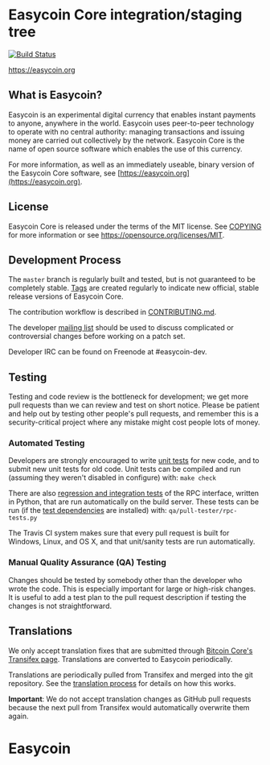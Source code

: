 Easycoin Core integration/staging tree
=====================================

[![Build Status](https://travis-ci.org/easycoin-project/easycoin.svg?branch=master)](https://travis-ci.org/easycoin-project/easycoin)

https://easycoin.org

What is Easycoin?
----------------

Easycoin is an experimental digital currency that enables instant payments to
anyone, anywhere in the world. Easycoin uses peer-to-peer technology to operate
with no central authority: managing transactions and issuing money are carried
out collectively by the network. Easycoin Core is the name of open source
software which enables the use of this currency.

For more information, as well as an immediately useable, binary version of
the Easycoin Core software, see [https://easycoin.org](https://easycoin.org).

License
-------

Easycoin Core is released under the terms of the MIT license. See [COPYING](COPYING) for more
information or see https://opensource.org/licenses/MIT.

Development Process
-------------------

The `master` branch is regularly built and tested, but is not guaranteed to be
completely stable. [Tags](https://github.com/easycoin-project/easycoin/tags) are created
regularly to indicate new official, stable release versions of Easycoin Core.

The contribution workflow is described in [CONTRIBUTING.md](CONTRIBUTING.md).

The developer [mailing list](https://groups.google.com/forum/#!forum/easycoin-dev)
should be used to discuss complicated or controversial changes before working
on a patch set.

Developer IRC can be found on Freenode at #easycoin-dev.

Testing
-------

Testing and code review is the bottleneck for development; we get more pull
requests than we can review and test on short notice. Please be patient and help out by testing
other people's pull requests, and remember this is a security-critical project where any mistake might cost people
lots of money.

### Automated Testing

Developers are strongly encouraged to write [unit tests](/doc/unit-tests.md) for new code, and to
submit new unit tests for old code. Unit tests can be compiled and run
(assuming they weren't disabled in configure) with: `make check`

There are also [regression and integration tests](/qa) of the RPC interface, written
in Python, that are run automatically on the build server.
These tests can be run (if the [test dependencies](/qa) are installed) with: `qa/pull-tester/rpc-tests.py`

The Travis CI system makes sure that every pull request is built for Windows, Linux, and OS X, and that unit/sanity tests are run automatically.

### Manual Quality Assurance (QA) Testing

Changes should be tested by somebody other than the developer who wrote the
code. This is especially important for large or high-risk changes. It is useful
to add a test plan to the pull request description if testing the changes is
not straightforward.

Translations
------------

We only accept translation fixes that are submitted through [Bitcoin Core's Transifex page](https://www.transifex.com/projects/p/bitcoin/).
Translations are converted to Easycoin periodically.

Translations are periodically pulled from Transifex and merged into the git repository. See the
[translation process](doc/translation_process.md) for details on how this works.

**Important**: We do not accept translation changes as GitHub pull requests because the next
pull from Transifex would automatically overwrite them again.
# Easycoin
